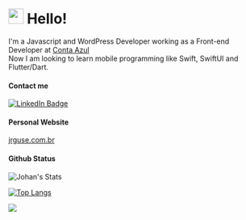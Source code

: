 <h1><img src="https://emojis.slackmojis.com/emojis/images/1588262851/8816/meow_bread_appear.gif?1588262851" width="30"/> Hello! </h1>
<p>I'm a Javascript and WordPress Developer working as a Front-end Developer at <a href="https://contaazul.com/">Conta Azul</a><br>
Now I am looking to learn mobile programming like Swift, SwiftUI and Flutter/Dart.</p>

<h4>Contact me</h4>
<p><a href="https://www.linkedin.com/in/johanguse/"><img src="https://img.shields.io/badge/-@johanguse-0077B5?style=flat-square&amp;labelColor=0077B5&amp;logo=LinkedIn&amp;link=https://www.linkedin.com/in/johanguse/" alt="LinkedIn Badge"></a></p>

<h4>Personal Website</h4>
<a href="https://jrguse.com.br/">jrguse.com.br</a>


<h4>Github Status</h4>
<img src="https://github-readme-stats.vercel.app/api?username=johanguse&show_icons=true&include_all_commits=true&theme=gotham" alt="Johan's Stats" />

[![Top Langs](https://github-readme-stats.vercel.app/api/top-langs/?username=johanguse&layout=compact&theme=gotham)](https://github.com/Olanetsoft)

![](http://estruyf-github.azurewebsites.net/api/VisitorHit?user=johanguse&repo=johanguse&countColorcountColor)


